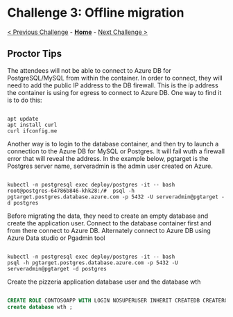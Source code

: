 # Challenge 3: Offline migration

[< Previous Challenge](./02-size-analysis.md) - **[Home](../README.md)** - [Next Challenge >](./04-offline-cutover-validation.md)

## Proctor Tips

The attendees will not be able to connect to Azure DB for PostgreSQL/MySQL from within the container. In order to connect, they will need to add the public IP address to the DB firewall. This is the ip address the container is using for egress to connect to Azure DB. One way to find it is to do this:
```shell

apt update
apt install curl
curl ifconfig.me

```

Another way is to login to the database container, and then try to launch a connection to the Azure DB for MySQL or Postgres. It will fail wuth a firewall error that will reveal the address. In the example below, pgtarget is the Postgres server name, serveradmin is the admin user created on Azure.

```shell

kubectl -n postgresql exec deploy/postgres -it -- bash
root@postgres-64786b846-khk28:/#  psql -h pgtarget.postgres.database.azure.com -p 5432 -U serveradmin@pgtarget -d postgres

```

Before migrating the data, they need to create an empty database and create the application user. Connect to the database container first and from there connect to Azure DB.
Alternately connect to Azure DB using  Azure Data studio or Pgadmin tool

```shell

kubectl -n postgresql exec deploy/postgres -it -- bash
psql -h pgtarget.postgres.database.azure.com -p 5432 -U serveradmin@pgtarget -d postgres

```

Create the pizzeria application database user and the database wth

```sql

CREATE ROLE CONTOSOAPP WITH LOGIN NOSUPERUSER INHERIT CREATEDB CREATEROLE NOREPLICATION PASSWORD 'OCPHack8';
create database wth ;

```
